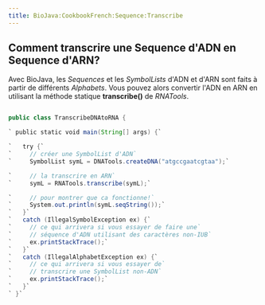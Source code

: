 ```yaml
---
title: BioJava:CookbookFrench:Sequence:Transcribe
---
```


Comment transcrire une Sequence d'ADN en Sequence d'ARN?
--------------------------------------------------------

Avec BioJava, les *Sequences* et les *SymbolLists* d'ADN et d'ARN sont
faits à partir de différents *Alphabets*. Vous pouvez alors convertir
l'ADN en ARN en utilisant la méthode statique **transcribe()** de
*RNATools*.

```java import org.biojava.bio.symbol.\*; import org.biojava.bio.seq.\*;

public class TranscribeDNAtoRNA {

` public static void main(String[] args) {`

`   try {`  
`     // créer une SymbolList d'ADN`  
`     SymbolList symL = DNATools.createDNA("atgccgaatcgtaa");`

`     // la transcrire en ARN`  
`     symL = RNATools.transcribe(symL);`

`     // pour montrer que ca fonctionne!`  
`     System.out.println(symL.seqString());`  
`   }`  
`   catch (IllegalSymbolException ex) {`  
`     // ce qui arrivera si vous essayer de faire une`  
`     // séquence d'ADN utilisant des caractères non-IUB`  
`     ex.printStackTrace();`  
`   }`  
`   catch (IllegalAlphabetException ex) {`  
`     // ce qui arrivera si vous essayer de`  
`     // transcrire une SymbolList non-ADN`  
`     ex.printStackTrace();`  
`   }`  
` }`

```

